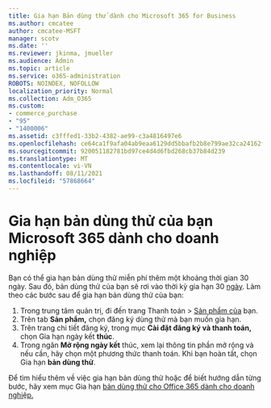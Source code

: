 ```yaml
---
title: Gia hạn Bản dùng thử dành cho Microsoft 365 for Business
ms.author: cmcatee
author: cmcatee-MSFT
manager: scotv
ms.date: ''
ms.reviewer: jkinma, jmueller
ms.audience: Admin
ms.topic: article
ms.service: o365-administration
ROBOTS: NOINDEX, NOFOLLOW
localization_priority: Normal
ms.collection: Adm_O365
ms.custom:
- commerce_purchase
- "95"
- "1400006"
ms.assetid: c3fffed1-33b2-4382-ae99-c3a4816497e6
ms.openlocfilehash: ce64ca1f9afa04ab9eaa6129dd5bbafb2b8e799ae32ca24162fd5c8bac7d84fd
ms.sourcegitcommit: 920051182781bd97ce4d4d6fbd268cb37b84d239
ms.translationtype: MT
ms.contentlocale: vi-VN
ms.lasthandoff: 08/11/2021
ms.locfileid: "57868664"
---
```

# <a name="extend-your-trial-for-microsoft-365-for-business"></a>Gia hạn bản dùng thử của bạn Microsoft 365 dành cho doanh nghiệp

Bạn có thể gia hạn bản dùng thử miễn phí thêm một khoảng thời gian 30 ngày. Sau đó, bản dùng thử của bạn sẽ rơi vào thời kỳ gia hạn 30 [ngày](https://docs.microsoft.com/alchemyinsights/grace-period-for-microsoft-365-free-trial). Làm theo các bước sau để gia hạn bản dùng thử của bạn:
  
1. Trong trung tâm quản  trị, đi đến trang Thanh toán \> [Sản phẩm của](https://go.microsoft.com/fwlink/p/?linkid=842054) bạn.
2. Trên tab **Sản phẩm,** chọn đăng ký dùng thử mà bạn muốn gia hạn.
3. Trên trang chi tiết đăng ký, trong mục **Cài đặt đăng ký và thanh toán,** chọn Gia hạn ngày kết **thúc**.
4. Trong ngăn **Mở rộng ngày kết** thúc, xem lại thông tin phần mở rộng và nếu cần, hãy chọn một phương thức thanh toán. Khi bạn hoàn tất, chọn Gia hạn **bản dùng thử**.

Để tìm hiểu thêm về việc gia hạn bản dùng thử hoặc để biết hướng dẫn từng bước, hãy xem mục Gia hạn [bản dùng thử cho Office 365 dành cho doanh nghiệp.](https://docs.microsoft.com/microsoft-365/commerce/extend-your-trial)